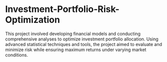 # Investment-Portfolio-Risk-Optimization
This project involved developing financial models and conducting comprehensive analyses to optimize investment portfolio allocation. Using advanced statistical techniques and tools, the project aimed to evaluate and minimize risk while ensuring maximum returns under varying market conditions. 
